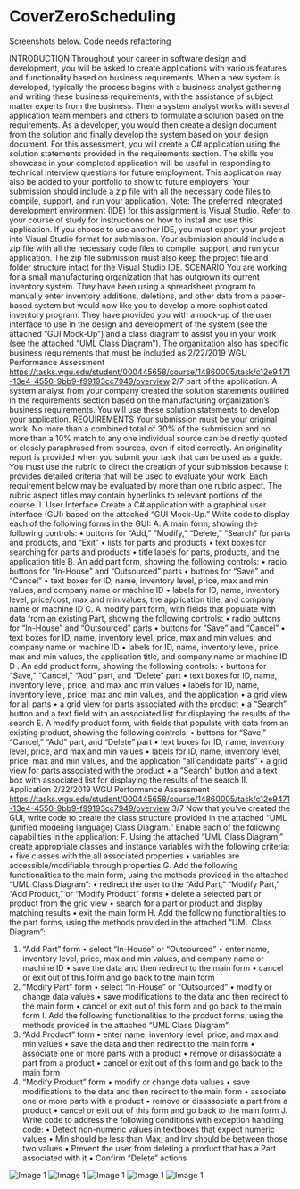# CoverZeroScheduling

Screenshots below.
Code needs refactoring

INTRODUCTION
Throughout your career in software design and development, you will be asked to create applications with
various features and functionality based on business requirements. When a new system is developed,
typically the process begins with a business analyst gathering and writing these business requirements, with
the assistance of subject matter experts from the business. Then a system analyst works with several
application team members and others to formulate a solution based on the requirements. As a developer,
you would then create a design document from the solution and finally develop the system based on your
design document.
For this assessment, you will create a C# application using the solution statements provided in the
requirements section.
The skills you showcase in your completed application will be useful in responding to technical interview
questions for future employment. This application may also be added to your portfolio to show to future
employers.
Your submission should include a zip file with all the necessary code files to compile, support, and run your
application.
Note: The preferred integrated development environment (IDE) for this assignment is Visual Studio.
Refer to your course of study for instructions on how to install and use this application. If you
choose to use another IDE, you must export your project into Visual Studio format for submission.
Your submission should include a zip file with all the necessary code files to compile, support, and
run your application. The zip file submission must also keep the project file and folder structure
intact for the Visual Studio IDE.
SCENARIO
You are working for a small manufacturing organization that has outgrown its current inventory system.
They have been using a spreadsheet program to manually enter inventory additions, deletions, and other
data from a paper-based system but would now like you to develop a more sophisticated inventory program.
They have provided you with a mock-up of the user interface to use in the design and development of the
system (see the attached “GUI Mock-Up”) and a class diagram to assist you in your work (see the attached
“UML Class Diagram”). The organization also has specific business requirements that must be included as
2/22/2019 WGU Performance Assessment
https://tasks.wgu.edu/student/000445658/course/14860005/task/c12e9471-13e4-4550-9bb9-f99193cc7949/overview 2/7
part of the application. A system analyst from your company created the solution statements outlined in the
requirements section based on the manufacturing organization’s business requirements. You will use these
solution statements to develop your application.
REQUIREMENTS
Your submission must be your original work. No more than a combined total of 30% of the submission and
no more than a 10% match to any one individual source can be directly quoted or closely paraphrased from
sources, even if cited correctly. An originality report is provided when you submit your task that can be used
as a guide.
You must use the rubric to direct the creation of your submission because it provides detailed criteria that
will be used to evaluate your work. Each requirement below may be evaluated by more than one rubric
aspect. The rubric aspect titles may contain hyperlinks to relevant portions of the course.
I. User Interface
Create a C# application with a graphical user interface (GUI) based on the attached “GUI Mock-Up.” Write
code to display each of the following forms in the GUI:
A. A main form, showing the following controls:
• buttons for “Add,” “Modify,” “Delete,” “Search” for parts and products, and “Exit”
• lists for parts and products
• text boxes for searching for parts and products
• title labels for parts, products, and the application title
B. An add part form, showing the following controls:
• radio buttons for “In-House” and “Outsourced” parts
• buttons for “Save” and “Cancel”
• text boxes for ID, name, inventory level, price, max and min values, and company name or machine ID
• labels for ID, name, inventory level, price/cost, max and min values, the application title, and company
name or machine ID
C. A modify part form, with fields that populate with data from an existing Part, showing the following
controls:
• radio buttons for “In-House” and “Outsourced” parts
• buttons for “Save” and “Cancel”
• text boxes for ID, name, inventory level, price, max and min values, and company name or machine ID
• labels for ID, name, inventory level, price, max and min values, the application title, and company
name or machine ID
D . An add product form, showing the following controls:
• buttons for “Save,” “Cancel,” “Add” part, and “Delete” part
• text boxes for ID, name, inventory level, price, and max and min values
• labels for ID, name, inventory level, price, max and min values, and the application
• a grid view for all parts
• a grid view for parts associated with the product
• a “Search” button and a text field with an associated list for displaying the results of the search
E. A modify product form, with fields that populate with data from an existing product, showing the following
controls:
• buttons for “Save,” “Cancel,” “Add” part, and “Delete” part
• text boxes for ID, name, inventory level, price, and max and min values
• labels for ID, name, inventory level, price, max and min values, and the application “all candidate parts”
• a grid view for parts associated with the product
• a “Search” button and a text box with associated list for displaying the results of the search
II. Application
2/22/2019 WGU Performance Assessment
https://tasks.wgu.edu/student/000445658/course/14860005/task/c12e9471-13e4-4550-9bb9-f99193cc7949/overview 3/7
Now that you’ve created the GUI, write code to create the class structure provided in the attached “UML
(unified modeling language) Class Diagram.” Enable each of the following capabilities in the application:
F. Using the attached “UML Class Diagram,” create appropriate classes and instance variables with the
following criteria:
• five classes with the all associated properties
• variables are accessible/modifiable through properties
G. Add the following functionalities to the main form, using the methods provided in the attached “UML
Class Diagram”:
• redirect the user to the “Add Part,” “Modify Part,” “Add Product,” or “Modify Product” forms
• delete a selected part or product from the grid view
• search for a part or product and display matching results
• exit the main form
H. Add the following functionalities to the part forms, using the methods provided in the attached “UML
Class Diagram”:
1. “Add Part” form
• select “In-House” or “Outsourced”
• enter name, inventory level, price, max and min values, and company name or machine ID
• save the data and then redirect to the main form
• cancel or exit out of this form and go back to the main form
2. “Modify Part” form
• select “In-House” or “Outsourced”
• modify or change data values
• save modifications to the data and then redirect to the main form
• cancel or exit out of this form and go back to the main form
I. Add the following functionalities to the product forms, using the methods provided in the attached “UML
Class Diagram”:
1. “Add Product” form
• enter name, inventory level, price, and max and min values
• save the data and then redirect to the main form
• associate one or more parts with a product
• remove or disassociate a part from a product
• cancel or exit out of this form and go back to the main form
2. “Modify Product” form
• modify or change data values
• save modifications to the data and then redirect to the main form
• associate one or more parts with a product
• remove or disassociate a part from a product
• cancel or exit out of this form and go back to the main form
J. Write code to address the following conditions with exception handling code:
• Detect non-numeric values in textboxes that expect numeric values
• Min should be less than Max; and Inv should be between those two values
• Prevent the user from deleting a product that has a Part associated with it
• Confirm “Delete” actions

![Image 1](https://github.com/DaSigma/CoverZeroScheduling/blob/master/Register.jpg) ![Image 1](https://github.com/DaSigma/CoverZeroScheduling/blob/master/Login.jpg)
![Image 1](https://github.com/DaSigma/CoverZeroScheduling/blob/master/Main.jpg)
![Image 1](https://github.com/DaSigma/CoverZeroScheduling/blob/master/Appointment.jpg)
![Image 1](https://github.com/DaSigma/CoverZeroScheduling/blob/master/Athlete.jpg)

